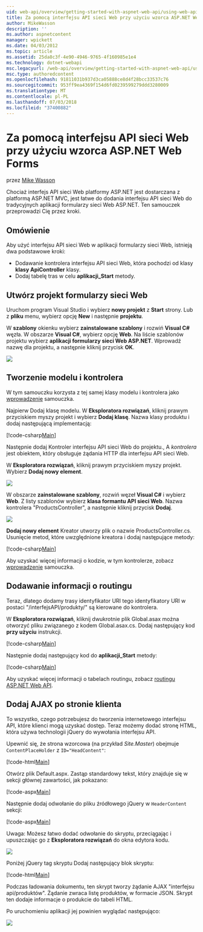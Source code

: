 ```yaml
---
uid: web-api/overview/getting-started-with-aspnet-web-api/using-web-api-with-aspnet-web-forms
title: Za pomocą interfejsu API sieci Web przy użyciu wzorca ASP.NET Web Forms | Dokumentacja firmy Microsoft
author: MikeWasson
description: ''
ms.author: aspnetcontent
manager: wpickett
ms.date: 04/03/2012
ms.topic: article
ms.assetid: 25da8c3f-4e90-4946-9765-4f160985e1e4
ms.technology: dotnet-webapi
msc.legacyurl: /web-api/overview/getting-started-with-aspnet-web-api/using-web-api-with-aspnet-web-forms
msc.type: authoredcontent
ms.openlocfilehash: 91811031b937d3ca05888ce8d4f28bcc33537c76
ms.sourcegitcommit: 953ff9ea4369f154d6fd0239599279ddd3280009
ms.translationtype: MT
ms.contentlocale: pl-PL
ms.lasthandoff: 07/03/2018
ms.locfileid: "37400882"
---
```

<a name="using-web-api-with-aspnet-web-forms"></a>Za pomocą interfejsu API sieci Web przy użyciu wzorca ASP.NET Web Forms
====================
przez [Mike Wasson](https://github.com/MikeWasson)

Chociaż interfejs API sieci Web platformy ASP.NET jest dostarczana z platformą ASP.NET MVC, jest łatwe do dodania interfejsu API sieci Web do tradycyjnych aplikacji formularzy sieci Web ASP.NET. Ten samouczek przeprowadzi Cię przez kroki.

## <a name="overview"></a>Omówienie

Aby użyć interfejsu API sieci Web w aplikacji formularzy sieci Web, istnieją dwa podstawowe kroki:

- Dodawanie kontrolera interfejsu API sieci Web, która pochodzi od klasy **klasy ApiController** klasy.
- Dodaj tabelę tras w celu **aplikacji\_Start** metody.

## <a name="create-a-web-forms-project"></a>Utwórz projekt formularzy sieci Web

Uruchom program Visual Studio i wybierz **nowy projekt** z **Start** strony. Lub z **pliku** menu, wybierz opcję **New** i następnie **projektu**.

W **szablony** okienku wybierz **zainstalowane szablony** i rozwiń **Visual C#** węzła. W obszarze **Visual C#**, wybierz opcję **Web**. Na liście szablonów projektu wybierz **aplikacji formularzy sieci Web ASP.NET**. Wprowadź nazwę dla projektu, a następnie kliknij przycisk **OK**.

![](using-web-api-with-aspnet-web-forms/_static/image1.png)

## <a name="create-the-model-and-controller"></a>Tworzenie modelu i kontrolera

W tym samouczku korzysta z tej samej klasy modelu i kontrolera jako [wprowadzenie](tutorial-your-first-web-api.md) samouczka.

Najpierw Dodaj klasę modelu. W **Eksploratora rozwiązań**, kliknij prawym przyciskiem myszy projekt i wybierz **Dodaj klasę**. Nazwa klasy produktu i dodaj następującą implementacją:

[!code-csharp[Main](using-web-api-with-aspnet-web-forms/samples/sample1.cs)]

Następnie dodaj Kontroler interfejsu API sieci Web do projektu., A *kontrolera* jest obiektem, który obsługuje żądania HTTP dla interfejsu API sieci Web.

W **Eksploratora rozwiązań**, kliknij prawym przyciskiem myszy projekt. Wybierz **Dodaj nowy element**.

![](using-web-api-with-aspnet-web-forms/_static/image2.png)

W obszarze **zainstalowane szablony**, rozwiń węzeł **Visual C#** i wybierz **Web**. Z listy szablonów wybierz **klasa formantu API sieci Web**. Nazwa kontrolera "ProductsController", a następnie kliknij przycisk **Dodaj**.

![](using-web-api-with-aspnet-web-forms/_static/image3.png)

**Dodaj nowy element** Kreator utworzy plik o nazwie ProductsController.cs. Usunięcie metod, które uwzględnione kreatora i dodaj następujące metody:

[!code-csharp[Main](using-web-api-with-aspnet-web-forms/samples/sample2.cs)]

Aby uzyskać więcej informacji o kodzie, w tym kontrolerze, zobacz [wprowadzenie](tutorial-your-first-web-api.md) samouczka.

## <a name="add-routing-information"></a>Dodawanie informacji o routingu

Teraz, dlatego dodamy trasy identyfikator URI tego identyfikatory URI w postaci &quot;/interfejsAPI/produkty/&quot; są kierowane do kontrolera.

W **Eksploratora rozwiązań**, kliknij dwukrotnie plik Global.asax można otworzyć pliku związanego z kodem Global.asax.cs. Dodaj następujący kod **przy użyciu** instrukcji.

[!code-csharp[Main](using-web-api-with-aspnet-web-forms/samples/sample3.cs)]

Następnie dodaj następujący kod do **aplikacji\_Start** metody:

[!code-csharp[Main](using-web-api-with-aspnet-web-forms/samples/sample4.cs)]

Aby uzyskać więcej informacji o tabelach routingu, zobacz [routingu ASP.NET Web API](../web-api-routing-and-actions/routing-in-aspnet-web-api.md).

## <a name="add-client-side-ajax"></a>Dodaj AJAX po stronie klienta

To wszystko, czego potrzebujesz do tworzenia internetowego interfejsu API, które klienci mogą uzyskać dostęp. Teraz możemy dodać stronę HTML, która używa technologii jQuery do wywołania interfejsu API.

Upewnić się, że strona wzorcowa (na przykład *Site.Master*) obejmuje `ContentPlaceHolder` z `ID="HeadContent"`:

[!code-html[Main](using-web-api-with-aspnet-web-forms/samples/sample8.html)]

Otwórz plik Default.aspx. Zastąp standardowy tekst, który znajduje się w sekcji głównej zawartości, jak pokazano:

[!code-aspx[Main](using-web-api-with-aspnet-web-forms/samples/sample5.aspx)]

Następnie dodaj odwołanie do pliku źródłowego jQuery w `HeaderContent` sekcji:

[!code-aspx[Main](using-web-api-with-aspnet-web-forms/samples/sample6.aspx?highlight=2)]

Uwaga: Możesz łatwo dodać odwołanie do skryptu, przeciągając i upuszczając go z **Eksploratora rozwiązań** do okna edytora kodu.

![](using-web-api-with-aspnet-web-forms/_static/image4.png)

Poniżej jQuery tag skryptu Dodaj następujący blok skryptu:

[!code-html[Main](using-web-api-with-aspnet-web-forms/samples/sample7.html)]

Podczas ładowania dokumentu, ten skrypt tworzy żądanie AJAX &quot;interfejsu api/produktów&quot;. Żądanie zwraca listę produktów, w formacie JSON. Skrypt ten dodaje informacje o produkcie do tabeli HTML.

Po uruchomieniu aplikacji jej powinien wyglądać następująco:

![](using-web-api-with-aspnet-web-forms/_static/image5.png)
